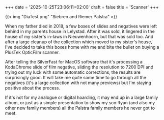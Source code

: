 +++
date = '2025-10-25T23:06:11+02:00'
draft = false
title = 'Scanner'
+++

{{< img "DiaTest.png" "Siebren and Riemer Palstra" >}}

When my father died in 2018, a few boxes of slides and negatives were left
behind in my parents house in Lelystad. After it was sold, it lingered in the
house of my sister's in-laws in Nieuwenhoorn, but that was sold too. And
after a large cleanup of the collection which moved to my sister's house,
I've decided to take this boxes home with me and bite the bullet on buying a
PlusTek OpticFilm scanner.

After telling the SilverFast for MacOS software that it's processing a
KodaChrome slide of film negative, sliding the resolution to 7200 DPI and
trying out my luck with some automatic corrections, the results are
surprisingly good. It will take me quite some time to go through all the
negatives (it's a large collection with not many previews) but I'm staying
positive about the process.

If it's not for my analogue or digital hoarding, it may end up in a large
family album, or just as a simple presentation to show my son Ryan (and also
my other new family members) all the Palstra family members he never got to
meet.
